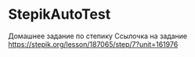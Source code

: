 # StepikAutoTest
Домашнее задание по степику
Ссылочка на задание https://stepik.org/lesson/187065/step/7?unit=161976
